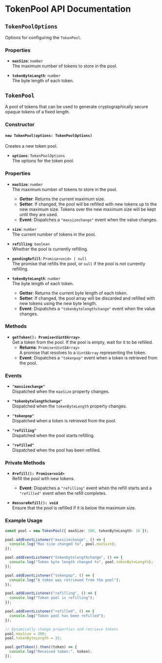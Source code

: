 # TokenPool API Documentation

## `TokenPoolOptions`

Options for configuring the `TokenPool`.

### Properties

- **`maxSize`**: `number`\
  The maximum number of tokens to store in the pool.

- **`tokenByteLength`**: `number`\
  The byte length of each token.

## `TokenPool`

A pool of tokens that can be used to generate cryptographically secure opaque
tokens of a fixed length.

### Constructor

#### `new TokenPool(options: TokenPoolOptions)`

Creates a new token pool.

- **`options`**: `TokenPoolOptions`\
  The options for the token pool.

### Properties

- **`maxSize`**: `number`\
  The maximum number of tokens to store in the pool.
  - **Getter**: Returns the current maximum size.
  - **Setter**: If changed, the pool will be refilled with new tokens up to the
    new maximum size. Tokens over the new maximum size will be kept until they
    are used.
  - **Event**: Dispatches a `"maxsizechange"` event when the value changes.

- **`size`**: `number`\
  The current number of tokens in the pool.

- **`refilling`**: `boolean`\
  Whether the pool is currently refilling.

- **`pendingRefill`**: `Promise<void> | null`\
  The promise that refills the pool, or `null` if the pool is not currently
  refilling.

- **`tokenByteLength`**: `number`\
  The byte length of each token.
  - **Getter**: Returns the current byte length of each token.
  - **Setter**: If changed, the pool array will be discarded and refilled with
    new tokens using the new byte length.
  - **Event**: Dispatches a `"tokenbytelengthchange"` event when the value
    changes.

### Methods

- **`getToken(): Promise<Uint8Array>`**\
  Get a token from the pool. If the pool is empty, wait for it to be refilled.
  - **Returns**: `Promise<Uint8Array>`\
    A promise that resolves to a `Uint8Array` representing the token.
  - **Event**: Dispatches a `"tokenpop"` event when a token is retrieved from
    the pool.

### Events

- **`"maxsizechange"`**\
  Dispatched when the `maxSize` property changes.

- **`"tokenbytelengthchange"`**\
  Dispatched when the `tokenByteLength` property changes.

- **`"tokenpop"`**\
  Dispatched when a token is retrieved from the pool.

- **`"refilling"`**\
  Dispatched when the pool starts refilling.

- **`"refilled"`**\
  Dispatched when the pool has been refilled.

### Private Methods

- **`#refill(): Promise<void>`**\
  Refill the pool with new tokens.
  - **Event**: Dispatches a `"refilling"` event when the refill starts and a
    `"refilled"` event when the refill completes.

- **`#ensureRefill(): void`**\
  Ensure that the pool is refilled if it is below the maximum size.

### Example Usage

```ts
const pool = new TokenPool({ maxSize: 100, tokenByteLength: 16 });

pool.addEventListener("maxsizechange", () => {
  console.log("Max size changed to", pool.maxSize);
});

pool.addEventListener("tokenbytelengthchange", () => {
  console.log("Token byte length changed to", pool.tokenByteLength);
});

pool.addEventListener("tokenpop", () => {
  console.log("A token was retrieved from the pool");
});

pool.addEventListener("refilling", () => {
  console.log("Token pool is refilling");
});

pool.addEventListener("refilled", () => {
  console.log("Token pool has been refilled");
});

// Dynamically change properties and retrieve tokens
pool.maxSize = 200;
pool.tokenByteLength = 32;

pool.getToken().then((token) => {
  console.log("Received token:", token);
});
```
